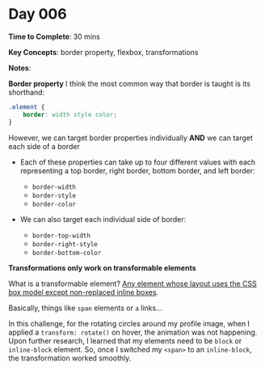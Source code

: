 # Day 006

**Time to Complete**: 30 mins

**Key Concepts**: border property, flexbox, transformations

**Notes**:

**Border property**
I think the most common way that border is taught is its shorthand:

```css
.element {
	border: width style color;
}
```

However, we can target border properties individually **AND** we can target each side of a border

- Each of these properties can take up to four different values with each representing a top border, right border, bottom border, and left border:

  - `border-width`
  - `border-style`
  - `border-color`

- We can also target each individual side of border:
  - `border-top-width`
  - `border-right-style`
  - `border-bottom-color`

**Transformations only work on transformable elements**

What is a transformable element? <a href="https://drafts.csswg.org/css-transforms-1/#terminology">Any element whose layout uses the CSS box model except non-replaced inline boxes</a>.

Basically, things like `span` elements or `a` links...

In this challenge, for the rotating circles around my profile image, when I applied a `transform: rotate()` on hover, the animation was not happening. Upon further research, I learned that my elements need to be `block` or `inline-block` element. So, once I switched my `<span>` to an `inline-block`, the transformation worked smoothly.
